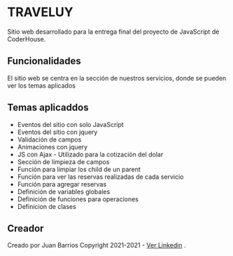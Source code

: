 # TRAVELUY

Sitio web desarrollado para la entrega final del proyecto de JavaScript de CoderHouse.

## Funcionalidades

El sitio web se centra en la sección de nuestros servicios, donde se pueden ver los temas aplicados

## Temas aplicaddos

* Eventos del sitio con solo JavaScript
* Eventos del sitio con jquery
* Validación de campos
* Animaciones con jquery
* JS con Ajax - Utilizado para la cotización del dolar
* Sección de limpieza de campos
* Función para limpiar los child de un parent
* Función para ver las reservas realizadas de cada servicio
* Función para agregar reservas
* Definición de variables globales
* Definición de funciones para operaciones
* Definicion de clases

## Creador

Creado por Juan Barrios
Copyright 2021-2021 - [Ver Linkedin](https://www.linkedin.com/in/juancarlosbarrios/) .
